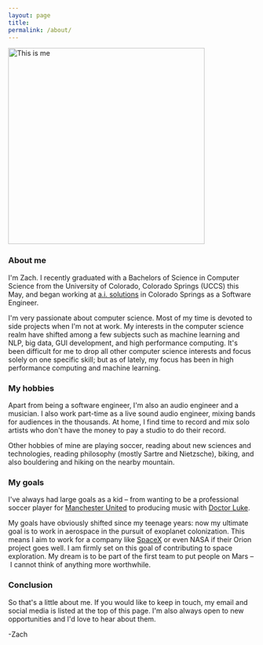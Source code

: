 ```yaml
---
layout: page
title: 
permalink: /about/
---
```


<img src="http://i.imgur.com/brdtIUe.jpg =100x20" alt="This is me" style="width: 400px;"/>

### About me


I'm Zach. I recently graduated with a Bachelors of Science in Computer Science from the University of Colorado, Colorado Springs (UCCS) this May, and began working at [a.i. solutions](http://www.ai-solutions.com/) in Colorado Springs as a Software Engineer. 


I'm very passionate about computer science. Most of my time is devoted to side projects when I'm not at work. My interests in the computer science realm have shifted among a few subjects such as machine learning and NLP, big data, GUI development, and high performance computing. It's been difficult for me to drop all other computer science interests and focus solely on one specific skill; but as of lately, my focus has been in high performance computing and machine learning.


### My hobbies


Apart from being a software engineer, I'm also an audio engineer and a musician. I also work part-time as a live sound audio engineer, mixing bands for audiences in the thousands. At home, I find time to record and mix solo artists who don't have the money to pay a studio to do their record.


Other hobbies of mine are playing soccer, reading about new sciences and technologies, reading philosophy (mostly Sartre and Nietzsche), biking, and also bouldering and hiking on the nearby mountain.


### My goals


I've always had large goals as a kid – from wanting to be a professional soccer player for [Manchester United](https://en.wikipedia.org/wiki/Manchester\_United\_F.C.) to producing music with [Doctor Luke](https://en.wikipedia.org/wiki/Dr.\_Luke). 


My goals have obviously shifted since my teenage years: now my ultimate goal is to work in aerospace in the pursuit of exoplanet colonization. This means I aim to work for a company like [SpaceX](https://en.wikipedia.org/wiki/Space) or even NASA if their Orion project goes well. I am firmly set on this goal of contributing to space exploration. My dream is to be part of the first team to put people on Mars – I cannot think of anything more worthwhile.


### Conclusion


So that's a little about me. If you would like to keep in touch, my email and social media is listed at the top of this page. I'm also always open to new opportunities and I'd love to hear about them.


-Zach
